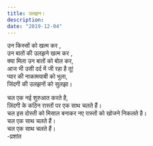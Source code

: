 ```yaml
---
title: उलझन।
description: 
date: "2019-12-04"
---
```


उन किस्सों को खत्म कर ,   
उन बातों की उलझने खत्म कर ,               
क्या मिला उन बातों को बोल कर,                 
आज भी उसी दर्द में जी रहा है तू!                   
प्यार की नाकामयाबी को भुला,                  
जिंदगी की उलझनों को सुलझा।  

चल एक नई शुरुआत करते है,            
ज़िंदगी के कठिन रास्तों पर एक साथ चलते हैं।           
चल इस दोस्ती को मिसाल बनाकर नए रास्तों को खोजने निकलते है।      
चल एक साथ चलते हैं।       
चल एक साथ चलते हैं।                  
-प्रशांत